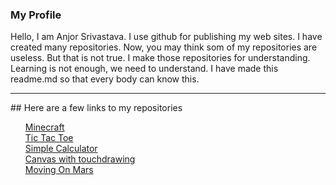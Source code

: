 ### My Profile
Hello, I am Anjor Srivastava. I use github for publishing my web sites. I have created many repositories. Now, you may think som of my repositories are useless. But that is not true. I make those repositories for understanding. Learning is not enough, we need to understand. I have made this readme.md so that every body can know this.
<hr>
## Here are a few links to my repositories
<ul style="list-style: none;">
  <li><a href="https://anjor-srivastava.github.io/Minecraft">Minecraft</a></li>
  <li><a href="https://anjor-srivastava.github.io/Tic-Tac-Toe.com">Tic Tac Toe</a></li>
  <li><a href="https://anjor-srivastava.github.io/Simple-Calculator">Simple Calculator</a></li>
  <li><a href="https://anjor-srivastava.github.io/Canvas_WITH_TOUCH_DRAWING_RESPONSIVE">Canvas with touchdrawing</a></li>
  <li><a href="https://anjor-srivastava.github.io/Moving_Rover_On_Mars.com">Moving On Mars</a></li>
</ul>

